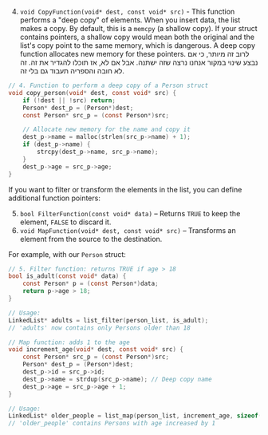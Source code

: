
4. `void CopyFunction(void* dest, const void* src)` - This function performs a "deep copy" of elements. When you insert data, the list makes a copy. By default, this is a `memcpy` (a shallow copy). If your struct contains pointers, a shallow copy would mean both the original and the list's copy point to the same memory, which is dangerous. A deep copy function allocates new memory for these pointers. לרוב זה מיותר, כי אם נבצע שינוי במקור אנחנו נרצה שזה ישתנה. אבל אם לא, אז תוכלו להגדיר את זה. זה לא חובה והספריה תעבוד גם בלי זה.

```c
// 4. Function to perform a deep copy of a Person struct
void copy_person(void* dest, const void* src) {
    if (!dest || !src) return;
    Person* dest_p = (Person*)dest;
    const Person* src_p = (const Person*)src;

    // Allocate new memory for the name and copy it
    dest_p->name = malloc(strlen(src_p->name) + 1);
    if (dest_p->name) {
        strcpy(dest_p->name, src_p->name);
    }
    dest_p->age = src_p->age;
}
```

If you want to filter or transform the elements in the list, you can define additional function pointers:

5. `bool FilterFunction(const void* data)` – Returns `TRUE` to keep the element, `FALSE` to discard it.
6. `void MapFunction(void* dest, const void* src)` – Transforms an element from the source to the destination.

For example, with our `Person` struct:

```c
// 5. Filter function: returns TRUE if age > 18
bool is_adult(const void* data) {
    const Person* p = (const Person*)data;
    return p->age > 18;
}

// Usage:
LinkedList* adults = list_filter(person_list, is_adult);
// 'adults' now contains only Persons older than 18
```

```c
// Map function: adds 1 to the age
void increment_age(void* dest, const void* src) {
    const Person* src_p = (const Person*)src;
    Person* dest_p = (Person*)dest;
    dest_p->id = src_p->id;
    dest_p->name = strdup(src_p->name); // Deep copy name
    dest_p->age = src_p->age + 1;
}

// Usage:
LinkedList* older_people = list_map(person_list, increment_age, sizeof(Person));
// 'older_people' contains Persons with age increased by 1
```

